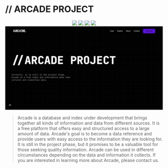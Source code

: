 # // ARCADE PROJECT

<center>
<a target="_blank" href="https://www.figma.com/file/Rqh1uc6KawOI6Zo1ungAM0/ARCADE-v2?node-id=355%3A347"><img src="https://img.shields.io/badge/Figma Model-5551ff?style=for-the-badge&logo=Figma&logoColor=white"></a>
<a target="_blank" href="https://twitter.com/Itsoon_xyz"><img src="https://img.shields.io/badge/Twitter-1a8cd8?style=for-the-badge&logo=Twitter&logoColor=white"></a>
<a target="_blank" href="https://discord.arcade-project.ml"><img src="https://img.shields.io/badge/Discord-0f1ba1?style=for-the-badge&logo=Discord&logoColor=white"></a>
<img src="https://img.shields.io/badge/youtube-ff1a1a?style=for-the-badge&logo=youtube&logoColor=white">

<br>

<img src="assets/img/versions/v3/Screenshot_20230618_130057.png">
</center>

> Arcade is a database and index under development that brings together all kinds of information and data from different sources. It is a free platform that offers easy and structured access to a large amount of data. Arcade's goal is to become a data reference and provide users with easy access to the information they are looking for. It is still in the project phase, but it promises to be a valuable tool for those seeking quality information. Arcade can be used in different circumstances depending on the data and information it collects. If you are interested in learning more about Arcade, please contact us.
